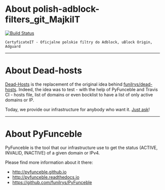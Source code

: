 # About polish-adblock-filters_git_MajkiIT

[![Build Status](https://travis-ci.org/dead-hosts/polish-adblock-filters_git_MajkiIT.svg?branch=master)](https://travis-ci.org/dead-hosts/polish-adblock-filters_git_MajkiIT)

```
CertyficateIT - Oficjalne polskie filtry do Adblock, uBlock Origin, Adguard
```

--------------------------------------------------------------------------------

# About Dead-hosts

[Dead-Hosts](https://github.com/dead-hosts) is the replacement of the original idea behind [funilrys/dead-hosts](https://github.com/funilrys/dead-hosts).
Indeed, the idea was to test - with the help of PyFunceble and Travis CI - hosts file, list of domains or even bocklist to have a list of only active domains or IP.

Today, we provide our infrastructure for anybody who want it. [Just ask](https://github.com/dead-hosts/dev-center/issues/new?template=inclusion-request.md)!


--------------------------------------------------------------------------------

# About PyFunceble

PyFunceble is the tool that our infrastructure use to get the status (ACTIVE, INVALID, INACTIVE) of a given domain or IPv4.

Please find more information about it there:

* http://pyfunceble.github.io
* http://pyfunceble.readthedocs.io
* https://github.com/funilrys/PyFunceble

